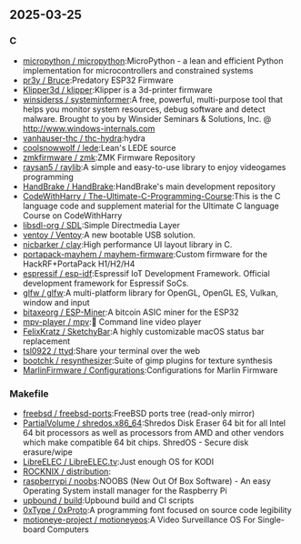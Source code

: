 ## 2025-03-25

### C

* [micropython / micropython](https://github.com/micropython/micropython):MicroPython - a lean and efficient Python implementation for microcontrollers and constrained systems
* [pr3y / Bruce](https://github.com/pr3y/Bruce):Predatory ESP32 Firmware
* [Klipper3d / klipper](https://github.com/Klipper3d/klipper):Klipper is a 3d-printer firmware
* [winsiderss / systeminformer](https://github.com/winsiderss/systeminformer):A free, powerful, multi-purpose tool that helps you monitor system resources, debug software and detect malware. Brought to you by Winsider Seminars & Solutions, Inc. @ http://www.windows-internals.com
* [vanhauser-thc / thc-hydra](https://github.com/vanhauser-thc/thc-hydra):hydra
* [coolsnowwolf / lede](https://github.com/coolsnowwolf/lede):Lean's LEDE source
* [zmkfirmware / zmk](https://github.com/zmkfirmware/zmk):ZMK Firmware Repository
* [raysan5 / raylib](https://github.com/raysan5/raylib):A simple and easy-to-use library to enjoy videogames programming
* [HandBrake / HandBrake](https://github.com/HandBrake/HandBrake):HandBrake's main development repository
* [CodeWithHarry / The-Ultimate-C-Programming-Course](https://github.com/CodeWithHarry/The-Ultimate-C-Programming-Course):This is the C language code and supplement material for the Ultimate C language Course on CodeWithHarry
* [libsdl-org / SDL](https://github.com/libsdl-org/SDL):Simple Directmedia Layer
* [ventoy / Ventoy](https://github.com/ventoy/Ventoy):A new bootable USB solution.
* [nicbarker / clay](https://github.com/nicbarker/clay):High performance UI layout library in C.
* [portapack-mayhem / mayhem-firmware](https://github.com/portapack-mayhem/mayhem-firmware):Custom firmware for the HackRF+PortaPack H1/H2/H4
* [espressif / esp-idf](https://github.com/espressif/esp-idf):Espressif IoT Development Framework. Official development framework for Espressif SoCs.
* [glfw / glfw](https://github.com/glfw/glfw):A multi-platform library for OpenGL, OpenGL ES, Vulkan, window and input
* [bitaxeorg / ESP-Miner](https://github.com/bitaxeorg/ESP-Miner):A bitcoin ASIC miner for the ESP32
* [mpv-player / mpv](https://github.com/mpv-player/mpv):🎥 Command line video player
* [FelixKratz / SketchyBar](https://github.com/FelixKratz/SketchyBar):A highly customizable macOS status bar replacement
* [tsl0922 / ttyd](https://github.com/tsl0922/ttyd):Share your terminal over the web
* [bootchk / resynthesizer](https://github.com/bootchk/resynthesizer):Suite of gimp plugins for texture synthesis
* [MarlinFirmware / Configurations](https://github.com/MarlinFirmware/Configurations):Configurations for Marlin Firmware

### Makefile

* [freebsd / freebsd-ports](https://github.com/freebsd/freebsd-ports):FreeBSD ports tree (read-only mirror)
* [PartialVolume / shredos.x86_64](https://github.com/PartialVolume/shredos.x86_64):Shredos Disk Eraser 64 bit for all Intel 64 bit processors as well as processors from AMD and other vendors which make compatible 64 bit chips. ShredOS - Secure disk erasure/wipe
* [LibreELEC / LibreELEC.tv](https://github.com/LibreELEC/LibreELEC.tv):Just enough OS for KODI
* [ROCKNIX / distribution](https://github.com/ROCKNIX/distribution):
* [raspberrypi / noobs](https://github.com/raspberrypi/noobs):NOOBS (New Out Of Box Software) - An easy Operating System install manager for the Raspberry Pi
* [upbound / build](https://github.com/upbound/build):Upbound build and CI scripts
* [0xType / 0xProto](https://github.com/0xType/0xProto):A programming font focused on source code legibility
* [motioneye-project / motioneyeos](https://github.com/motioneye-project/motioneyeos):A Video Surveillance OS For Single-board Computers
